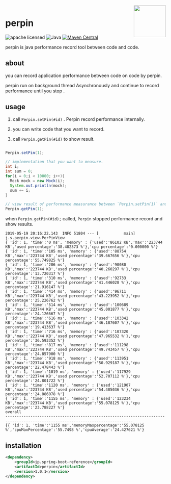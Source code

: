 <img src="https://imgur.com/lmDUg4B.png" align="right" width = "100" height = "100"> 

# perpin

![apache licensed](https://img.shields.io/badge/License-Apache_2.0-d94c32.svg)
![Java](https://img.shields.io/badge/Language-Java-f88909.svg)
[![Maven Central](https://maven-badges.herokuapp.com/maven-central/jp.spring-boot-reference/perpin/badge.svg)](https://maven-badges.herokuapp.com/maven-central/jp.spring-boot-reference/perpin)


perpin is java performance record tool between code and code.


## about

you can record application performance between code on code by perpin.

perpin run on background thread Asynchronously and continue to record performance until you stop .


## usage

1. call  `Perpin.setPin(#id)` . Perpin record performance internally. 

2. you can write code that you want to record.

3. call `Perpin.getPin(#id)` to show result.

```Java

Perpin.setPin(1);

// implementation that you want to measure.
int i;
int sum = 0;
for(i = 0;i < 10000; i++){
  Mock mock = new Mock(i);
  System.out.println(mock);
  sum += i;
}

// view result of performance measurance between `Perpin.setPin(1)` and `Perpin.getPin(1)`
Perpin.getPin(1);
```


when `Perpin.getPin(#id);` called,  `Perpin` stopped performance record and show results.


```terminal
2019-05-19 20:16:22.143  INFO 51804 --- [           main] j.s.perpin.view.PerPinView               : 
{ 'id': 1, 'time':'0 ms', 'memory' : {'used':'86102 KB','max':'223744 KB','used percentage':'38.482373 %'},'cpu percentage':'0.000000 %'}
{ 'id': 1, 'time':'105 ms', 'memory' : {'used':'88754 KB','max':'223744 KB','used percentage':'39.667656 %'},'cpu percentage':'55.749825 %'}
{ 'id': 1, 'time':'206 ms', 'memory' : {'used':'90080 KB','max':'223744 KB','used percentage':'40.260297 %'},'cpu percentage':'13.720317 %'}
{ 'id': 1, 'time':'310 ms', 'memory' : {'used':'92733 KB','max':'223744 KB','used percentage':'41.446028 %'},'cpu percentage':'21.916147 %'}
{ 'id': 1, 'time':'414 ms', 'memory' : {'used':'96711 KB','max':'223744 KB','used percentage':'43.223952 %'},'cpu percentage':'25.226762 %'}
{ 'id': 1, 'time':'514 ms', 'memory' : {'used':'100689 KB','max':'223744 KB','used percentage':'45.001877 %'},'cpu percentage':'24.126667 %'}
{ 'id': 1, 'time':'616 ms', 'memory' : {'used':'103342 KB','max':'223744 KB','used percentage':'46.187607 %'},'cpu percentage':'19.413637 %'}
{ 'id': 1, 'time':'716 ms', 'memory' : {'used':'107320 KB','max':'223744 KB','used percentage':'47.965532 %'},'cpu percentage':'36.593352 %'}
{ 'id': 1, 'time':'817 ms', 'memory' : {'used':'111298 KB','max':'223744 KB','used percentage':'49.743457 %'},'cpu percentage':'24.857900 %'}
{ 'id': 1, 'time':'918 ms', 'memory' : {'used':'113951 KB','max':'223744 KB','used percentage':'50.929187 %'},'cpu percentage':'22.478443 %'}
{ 'id': 1, 'time':'1019 ms', 'memory' : {'used':'117929 KB','max':'223744 KB','used percentage':'52.707112 %'},'cpu percentage':'24.801722 %'}
{ 'id': 1, 'time':'1120 ms', 'memory' : {'used':'121907 KB','max':'223744 KB','used percentage':'54.485036 %'},'cpu percentage':'24.886078 %'}
{ 'id': 1, 'time':'1155 ms', 'memory' : {'used':'123234 KB','max':'223744 KB','used percentage':'55.078125 %'},'cpu percentage':'23.788227 %'}
overall
------------------------------------------------------------------------------------------------------------------------------
{{ 'id': 1, 'time':'1155 ms','memoryMaxpercentage':'55.078125 %','cpuMaxPercentage':'55.7498 %','cpuAverage':'24.427621 %'}

```


## installation

```xml
<dependency>
	<groupId>jp.spring-boot-reference</groupId>
	<artifactId>perpin</artifactId>
	<version>1.0.1</version>
</dependency>

```



